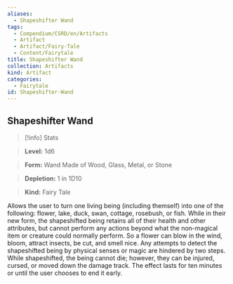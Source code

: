 ```yaml
---
aliases:
  - Shapeshifter Wand
tags:
  - Compendium/CSRD/en/Artifacts
  - Artifact
  - Artifact/Fairy-Tale
  - Content/Fairytale
title: Shapeshifter Wand
collection: Artifacts
kind: Artifact
categories:
  - Fairytale
id: Shapeshifter-Wand
---
```

## Shapeshifter Wand    
>[!info] Stats    
> **Level:** 1d6    
> **Form:** Wand Made of Wood, Glass, Metal, or Stone    
> **Depletion:** 1 in 1D10    
> **Kind:** Fairy Tale  
    
Allows the user to turn one living being (including themself) into one of the following: flower, lake, duck, swan, cottage, rosebush, or fish. While in their new form, the shapeshifted being retains all of their health and other attributes, but cannot perform any actions beyond what the non-magical item or creature could normally perform. So a flower can blow in the wind, bloom, attract insects, be cut, and smell nice. Any attempts to detect the shapeshifted being by physical senses or magic are hindered by two steps. While shapeshifted, the being cannot die; however, they can be injured, cursed, or moved down the damage track. The effect lasts for ten minutes or until the user chooses to end it early.
